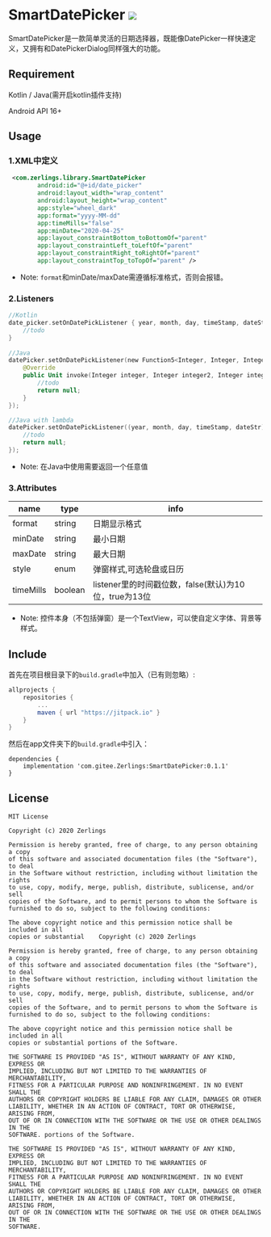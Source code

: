 # SmartDatePicker [![](https://jitpack.io/v/com.gitee.Zerlings/SmartDatePicker.svg)](https://jitpack.io/#com.gitee.Zerlings/SmartDatePicker)

SmartDatePicker是一款简单灵活的日期选择器，既能像DatePicker一样快速定义，又拥有和DatePickerDialog同样强大的功能。

Requirement
-----------
Kotlin / Java(需开启kotlin插件支持)

Android API 16+

Usage
-------
### 1.XML中定义
```xml
 <com.zerlings.library.SmartDatePicker
        android:id="@+id/date_picker"
        android:layout_width="wrap_content"
        android:layout_height="wrap_content"
        app:style="wheel_dark"
        app:format="yyyy-MM-dd"
        app:timeMills="false"
        app:minDate="2020-04-25"
        app:layout_constraintBottom_toBottomOf="parent"
        app:layout_constraintLeft_toLeftOf="parent"
        app:layout_constraintRight_toRightOf="parent"
        app:layout_constraintTop_toTopOf="parent" />
```
* Note: `format`和minDate/maxDate需遵循标准格式，否则会报错。

### 2.Listeners
```kotlin
//Kotlin
date_picker.setOnDatePickListener { year, month, day, timeStamp, dateStr ->
    //todo
}
        
//Java
datePicker.setOnDatePickListener(new Function5<Integer, Integer, Integer, Long, String, Unit>() {
    @Override
    public Unit invoke(Integer integer, Integer integer2, Integer integer3, Long aLong, String s) {
        //todo
        return null;
    }
});

//Java with lambda
datePicker.setOnDatePickListener((year, month, day, timeStamp, dateStr) -> {
    //todo
    return null;
});
```
* Note: 在Java中使用需要返回一个任意值

### 3.Attributes
| name                      | type      | info                                                   |
|------------------------   |-----------|--------------------------------------------------------|
| format                 | string     | 日期显示格式                  |
| minDate                 | string     | 最小日期                  |
| maxDate                 | string     | 最大日期                  |
| style                 | enum   | 弹窗样式,可选轮盘或日历           |
| timeMills             | boolean | listener里的时间戳位数，false(默认)为10位，true为13位             |
* Note: 控件本身（不包括弹窗）是一个TextView，可以使自定义字体、背景等样式。

Include
-------
首先在项目根目录下的`build.gradle`中加入（已有则忽略）:
```groovy
allprojects {
    repositories {
        ...
        maven { url "https://jitpack.io" }
    }
}
```
然后在app文件夹下的`build.gradle`中引入：
```
dependencies {
    implementation 'com.gitee.Zerlings:SmartDatePicker:0.1.1'
}
```

License
-------
    MIT License

    Copyright (c) 2020 Zerlings
    
    Permission is hereby granted, free of charge, to any person obtaining a copy
    of this software and associated documentation files (the "Software"), to deal
    in the Software without restriction, including without limitation the rights
    to use, copy, modify, merge, publish, distribute, sublicense, and/or sell
    copies of the Software, and to permit persons to whom the Software is
    furnished to do so, subject to the following conditions:
    
    The above copyright notice and this permission notice shall be included in all
    copies or substantial    Copyright (c) 2020 Zerlings
    
    Permission is hereby granted, free of charge, to any person obtaining a copy
    of this software and associated documentation files (the "Software"), to deal
    in the Software without restriction, including without limitation the rights
    to use, copy, modify, merge, publish, distribute, sublicense, and/or sell
    copies of the Software, and to permit persons to whom the Software is
    furnished to do so, subject to the following conditions:
    
    The above copyright notice and this permission notice shall be included in all
    copies or substantial portions of the Software.
    
    THE SOFTWARE IS PROVIDED "AS IS", WITHOUT WARRANTY OF ANY KIND, EXPRESS OR
    IMPLIED, INCLUDING BUT NOT LIMITED TO THE WARRANTIES OF MERCHANTABILITY,
    FITNESS FOR A PARTICULAR PURPOSE AND NONINFRINGEMENT. IN NO EVENT SHALL THE
    AUTHORS OR COPYRIGHT HOLDERS BE LIABLE FOR ANY CLAIM, DAMAGES OR OTHER
    LIABILITY, WHETHER IN AN ACTION OF CONTRACT, TORT OR OTHERWISE, ARISING FROM,
    OUT OF OR IN CONNECTION WITH THE SOFTWARE OR THE USE OR OTHER DEALINGS IN THE
    SOFTWARE. portions of the Software.
    
    THE SOFTWARE IS PROVIDED "AS IS", WITHOUT WARRANTY OF ANY KIND, EXPRESS OR
    IMPLIED, INCLUDING BUT NOT LIMITED TO THE WARRANTIES OF MERCHANTABILITY,
    FITNESS FOR A PARTICULAR PURPOSE AND NONINFRINGEMENT. IN NO EVENT SHALL THE
    AUTHORS OR COPYRIGHT HOLDERS BE LIABLE FOR ANY CLAIM, DAMAGES OR OTHER
    LIABILITY, WHETHER IN AN ACTION OF CONTRACT, TORT OR OTHERWISE, ARISING FROM,
    OUT OF OR IN CONNECTION WITH THE SOFTWARE OR THE USE OR OTHER DEALINGS IN THE
    SOFTWARE.